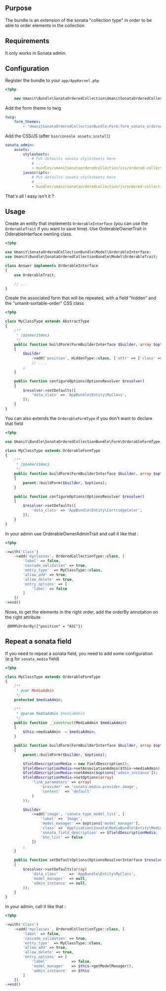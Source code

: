 ## Purpose

The bundle is an extension of the sonata "collection type" in order to be able to order elements in the collection

## Requirements

It only works in Sonata admin.

## Configuration

Register the bundle to your `app/AppKernel.php`

```php
<?php

    new Umanit\Bundle\SonataOrderedCollection\UmanitSonataOrderedCollectionBundle(),
```

Add the form theme to twig
```yaml
twig:
    form_themes:
        - 'UmanitSonataOrderedCollectionBundle:Form:form_sonata_ordered_collection.html.twig'
```

Add the CSS/JS (after `bin/console assets:install`)
```yaml
sonata_admin:
    assets:
        stylesheets:
            # Put defaults sonata stylesheets here
            # ...
            - bundles/umanitsonataorderedcollection/css/ordered-collection.css
        javascripts:
            # Put defaults sonata stylesheets here
            # ...
            - bundles/umanitsonataorderedcollection/js/ordered-collection.js
```

That's all ! easy isn't it ?

## Usage

Create an entity that implements `OrderableInterface` (you can use the `OrderableTrait` if you want to save time). Use OrderableOwnerTrait in OderableInterface ownling class.

```php
<?php

use Umanit\SonataOrderedCollectionBundle\Model\OrderableInterface;
use Umanit\Bundle\SonataOrderedCollectionBundle\Model\OrderableTrait;

class Answer implements OrderableInterface
{
    use OrderableTrait;

    // ...
}
```

Create the associated form that will be repeated, with a field "hidden" and the "umanit-sortable-order" CSS class

```php
<?php

class MyClassType extends AbstractType
{
    /**
     * {@inheritdoc}
     */
    public function buildForm(FormBuilderInterface $builder, array $options)
    {
        $builder
            ->add('position', HiddenType::class, ['attr' => ['class' => 'umanit-sortable-order']])
            // ....
        ;
    }

    public function configureOptions(OptionsResolver $resolver)
    {
        $resolver->setDefaults([
            'data_class' => 'AppBundle\Entity\MyClass',
        ]);
    }
}
```

You can also extends the `OrderableFormType` if you don't want to declare that field

```php
<?php

use Umanit\Bundle\SonataOrderedCollectionBundle\Form\OrderableFormType;

class MyClassType extends OrderableFormType
{
    /**
     * {@inheritdoc}
     */
    public function buildForm(FormBuilderInterface $builder, array $options)
    {
        parent::buildForm($builder, $options);
    }

    public function configureOptions(OptionsResolver $resolver)
    {
        $resolver->setDefaults([
            'data_class' => 'AppBundle\Entity\CartridgeColor',
        ]);
    }
}
```

In your admin use OrderableOwnerAdminTrait and call it like that :
```php
<?php

->with('Class')
    ->add('myclasses', OrderedCollectionType::class, [
        'label' => false,
        'cascade_validation' => true,
        'entry_type'  => MyClassType::class,
        'allow_add' => true,
        'allow_delete' => true,
        'entry_options' => [
            'label' => false
        ]
    ])
->end()
```

Nows, to get the elements in the right order, add the orderBy annotation on the right attribute
```
 @ORM\OrderBy({"position" = "ASC"})
```

## Repeat a sonata field

If you need to repeat a sonata field, you need to add some configuration (e.g for `sonata_media` field)

```php
<?php

class MyClassType extends OrderableFormType
{
    /**
     * @var MediaAdmin
     */
    protected $mediaAdmin;

    /**
     * @param MediaAdmin $mediaAdmin
     */
    public function __construct(MediaAdmin $mediaAdmin)
    {
        $this->mediaAdmin  = $mediaAdmin;
    }

    public function buildForm(FormBuilderInterface $builder, array $options)
    {
        parent::buildForm($builder, $options);

        $fieldDescriptionMedia = new FieldDescription();
        $fieldDescriptionMedia->setAssociationAdmin($this->mediaAdmin);
        $fieldDescriptionMedia->setAdmin($options['admin_instance']);
        $fieldDescriptionMedia->setOptions(array(
            'link_parameters' => array(
                'provider' => 'sonata.media.provider.image',
                'context'  => 'default'
            )
        ));

        $builder
            ->add('image', 'sonata_type_model_list', [
                'label' => 'Image',
                'model_manager' => $options['model_manager'],
                'class' => 'Application\Sonata\MediaBundle\Entity\Media',
                'sonata_field_description' => $fieldDescriptionMedia,
                'btn_list' => false
            ])
        ;
    }

    public function setDefaultOptions(OptionsResolverInterface $resolver)
    {
        $resolver->setDefaults(array(
            'data_class'     => 'AppBundle\Entity\MyClass',
            'model_manager'  => null,
            'admin_instance' => null,
        ));
    }
}
```

In your admin, call it like that :
```php
<?php

->with('Class')
    ->add('myclasses', OrderedCollectionType::class, [
        'label' => false,
        'cascade_validation' => true,
        'entry_type'  => MyClassType::class,
        'allow_add' => true,
        'allow_delete' => true,
        'entry_options' => [
            'label'           => false,
            'model_manager'   => $this->getModelManager(),
            'admin_instance'  => $this
        ]
    ])
->end()
```
